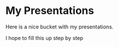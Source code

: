 # My Presentations

Here is a nice bucket with my presentations.

I hope to fill this up step by step
